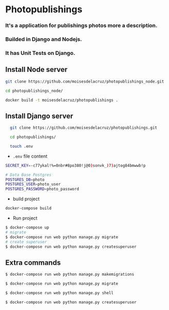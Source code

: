 # Photopublishings
### It's a application for publishings photos more a description.
### Builded in Django and Nodejs.
### It has Unit Tests on Django.

## Install Node server
```sh
git clone https://github.com/moisesdelacruz/photopublishings_node.git

cd photopublishings_node/

docker build -t moisesdelacruz/photopublishings .
```

## Install Django server
```sh
  git clone https://github.com/moisesdelacruz/photopublishings.git

  cd photopublishings/

  touch .env
```
* `.env` file content
```sh
SECRET_KEY=-c77ykal!%=0nbr#8po380!j@0)sonvk_)7)ajtog84bmwwb!p

# Data Base Postgres
POSTGRES_DB=photo
POSTGRES_USER=photo_user
POSTGRES_PASSWORD=photo_password
```
* build project
```sh
docker-compose build
```
* Run project
```sh
$ docker-compose up
# migrate
$ docker-compose run web python manage.py migrate
# create superuser
$ docker-compose run web python manage.py createsuperuser
```

## Extra commands
```sh
$ docker-compose run web python manage.py makemigrations

$ docker-compose run web python manage.py migrate

$ docker-compose run web python manage.py shell

$ docker-compose run web python manage.py createsuperuser
```
